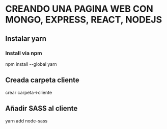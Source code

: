 # CREANDO UNA PAGINA WEB CON MONGO, EXPRESS, REACT, NODEJS

## Instalar yarn
### Install via npm
npm install --global yarn

## Creada carpeta cliente
crear carpeta->cliente

## Añadir SASS al cliente
yarn add node-sass
